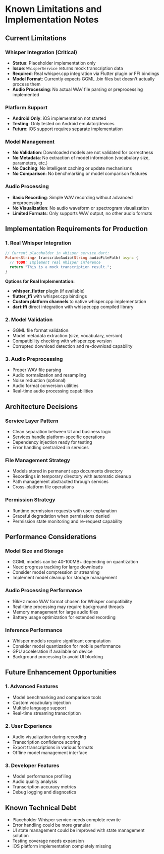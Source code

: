 # Known Limitations and Implementation Notes

## Current Limitations

### Whisper Integration (Critical)
- **Status**: Placeholder implementation only
- **Issue**: `WhisperService` returns mock transcription data
- **Required**: Real whisper.cpp integration via Flutter plugin or FFI bindings
- **Model Format**: Currently expects GGML .bin files but doesn't actually process them
- **Audio Processing**: No actual WAV file parsing or preprocessing implemented

### Platform Support
- **Android Only**: iOS implementation not started
- **Testing**: Only tested on Android emulator/devices
- **Future**: iOS support requires separate implementation

### Model Management
- **No Validation**: Downloaded models are not validated for correctness
- **No Metadata**: No extraction of model information (vocabulary size, parameters, etc.)
- **No Caching**: No intelligent caching or update mechanisms
- **No Comparison**: No benchmarking or model comparison features

### Audio Processing
- **Basic Recording**: Simple WAV recording without advanced preprocessing
- **No Visualization**: No audio waveform or spectrogram visualization
- **Limited Formats**: Only supports WAV output, no other audio formats

## Implementation Requirements for Production

### 1. Real Whisper Integration
```dart
// Current placeholder in whisper_service.dart:
Future<String> transcribeAudio(String audioFilePath) async {
  // TODO: Implement real Whisper inference
  return "This is a mock transcription result.";
}
```

**Options for Real Implementation:**
- **whisper_flutter** plugin (if available)
- **flutter_ffi** with whisper.cpp bindings
- **Custom platform channels** to native whisper.cpp implementation
- **dart:ffi** direct integration with whisper.cpp compiled library

### 2. Model Validation
- GGML file format validation
- Model metadata extraction (size, vocabulary, version)
- Compatibility checking with whisper.cpp version
- Corrupted download detection and re-download capability

### 3. Audio Preprocessing
- Proper WAV file parsing
- Audio normalization and resampling
- Noise reduction (optional)
- Audio format conversion utilities
- Real-time audio processing capabilities

## Architecture Decisions

### Service Layer Pattern
- Clean separation between UI and business logic
- Services handle platform-specific operations
- Dependency injection ready for testing
- Error handling centralized in services

### File Management Strategy
- Models stored in permanent app documents directory
- Recordings in temporary directory with automatic cleanup
- Path management abstracted through services
- Cross-platform file operations

### Permission Strategy
- Runtime permission requests with user explanation
- Graceful degradation when permissions denied
- Permission state monitoring and re-request capability

## Performance Considerations

### Model Size and Storage
- GGML models can be 40-100MB+ depending on quantization
- Need progress tracking for large downloads
- Consider model compression or streaming
- Implement model cleanup for storage management

### Audio Processing Performance
- 16kHz mono WAV format chosen for Whisper compatibility
- Real-time processing may require background threads
- Memory management for large audio files
- Battery usage optimization for extended recording

### Inference Performance
- Whisper models require significant computation
- Consider model quantization for mobile performance
- GPU acceleration if available on device
- Background processing to avoid UI blocking

## Future Enhancement Opportunities

### 1. Advanced Features
- Model benchmarking and comparison tools
- Custom vocabulary injection
- Multiple language support
- Real-time streaming transcription

### 2. User Experience
- Audio visualization during recording
- Transcription confidence scoring
- Export transcriptions in various formats
- Offline model management interface

### 3. Developer Features
- Model performance profiling
- Audio quality analysis
- Transcription accuracy metrics
- Debug logging and diagnostics

## Known Technical Debt
- Placeholder Whisper service needs complete rewrite
- Error handling could be more granular
- UI state management could be improved with state management solution
- Testing coverage needs expansion
- iOS platform implementation completely missing

